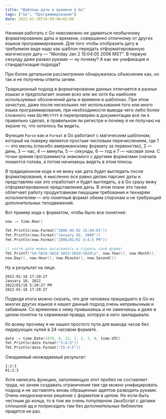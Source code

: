 ```yaml
---
title: "Шаблоны даты и времени в Go"
tags: ["Go", "Программирование"]
date: 2022-01-18T14:59:46+02:00
---
```


Начиная работать с Go невозможно не удивиться необычному форматированию даты и времени, совершенно отличному от других
языков программирования. Для того чтобы отобразить дату в требуемом виде надо как шаблон передать отформатированную
магическую дату — "Monday Jan 2 15:04:05 2006 MST". В первую секунду даже развел руками — ну почему? А как же унификация
и стандартизация подхода?

При более детальном рассмотрении обнаружилась объяснение как, но так и не получены ответы зачем.

<!--more-->

Традиционный подход в форматировании данных отличается в разных языках и предполагает знания всех или же хотя бы
наиболее используемых обозначений даты и времени в шаблонах. При этом зачастую, даже после нескольких лет использования
того или иного языка программирования, при необходимости вывода чего-либо более сложного чем `DD/MM/YYYY` я перепроверяю
в документации все ли я правильно сделал, в правильном ли регистре и почему я не получаю на экране то, что хотелось бы
видеть.

Функция `Parse` как и `Format` в Go работают с магическим шаблоном, который на поверку является простым числовым
перечислением, где 1 — это месяц (спасибо американскому формату за первенство), 2 — день, 3 — час, 4 — минуты, 5 —
секунды, 6 — год и 7 — часовая зона. С точки зрения программиста знакомого с другими форматами сначала ломается голова,
а потом начинаешь видеть в этом плюсы.

В традиционном коде я не вижу как дата будет выглядеть после форматирования, я мысленно все равно делаю парсинг даты и
представляю как это отработает и будет выглядеть, а в Go сразу вижу отформатированное представление даты. В этом плане
это также облегчает работу продуктовикам пишущим требования и технарям исполнителям — это понятный формат обеим сторонам
и не требующий дополнительных телодвижений.

Вот пример кода с форматом, чтобы было все понятнее:

```go
now := time.Now()

fmt.Println(now.Format("2006-01-02 15:04:05"))
fmt.Println(now.Format("January 02, 2006"))
fmt.Println(now.Format("2006/01/02 3:4:5 PM"))

// части даты можно вытаскивать и строить свой формат
fmt.Printf("%d-%02d-%02d %02d:%02d:%02d\n", now.Year(), now.Month(),
now.Day(), now.Hour(), now.Minute(), now.Second())
```

Ну и результат на лице:

```shell
2022-01-18 17:20:27
January 18, 2022
2022/01/18 5:20:27 PM
2022-01-18 17:20:27
```

Подводя итоги можно сказать, что для человека пришедшего в Go из многих других языков я нашел данный подход очень
непривычным и забавным. Со временем к нему привыкаешь и не замечаешь и даже в целом понятна та сермяжная правда, которую
в него закладывали.

Ко всему прочему я не нашел простого пути для вывода часов без лидирующих нулей в 24 часовом формате.

```go
date := time.Date(1970, 8, 23, 1, 2, 3, 0, time.UTC)
fmt.Println(date.Format("3:4:5"))
fmt.Println(date.Format("15:4:5"))
```

Ожидаемый неожидаемый результат:

```shell
1:2:3
01:2:3
```

Хотя написать функцию, заполняющую этот пробел не составляет труда, но зачем создавать ограничения там где можно
унифицировать подход и не заставлять вновь обращенных адептов разводить руками. Очень неоднозначное решение с форматом в
целом. Но если быть честным до конца, то в том же очень популярном JavaScript с датами сплошной ад и поприседать там без
дополнительных библиотек придется не раз.